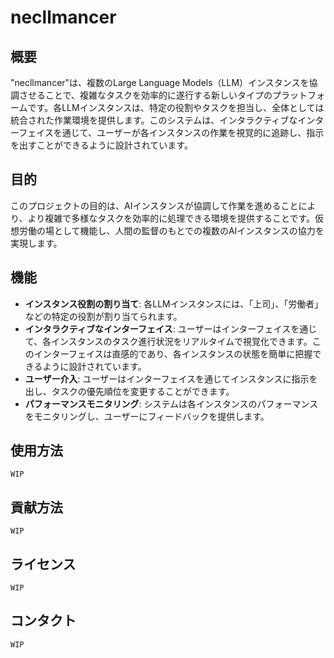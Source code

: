 # necllmancer

## 概要

"necllmancer"は、複数のLarge Language Models（LLM）インスタンスを協調させることで、複雑なタスクを効率的に遂行する新しいタイプのプラットフォームです。各LLMインスタンスは、特定の役割やタスクを担当し、全体としては統合された作業環境を提供します。このシステムは、インタラクティブなインターフェイスを通じて、ユーザーが各インスタンスの作業を視覚的に追跡し、指示を出すことができるように設計されています。

## 目的

このプロジェクトの目的は、AIインスタンスが協調して作業を進めることにより、より複雑で多様なタスクを効率的に処理できる環境を提供することです。仮想労働の場として機能し、人間の監督のもとでの複数のAIインスタンスの協力を実現します。

## 機能

- **インスタンス役割の割り当て**: 各LLMインスタンスには、「上司」、「労働者」などの特定の役割が割り当てられます。
- **インタラクティブなインターフェイス**: ユーザーはインターフェイスを通じて、各インスタンスのタスク進行状況をリアルタイムで視覚化できます。このインターフェイスは直感的であり、各インスタンスの状態を簡単に把握できるように設計されています。
- **ユーザー介入**: ユーザーはインターフェイスを通じてインスタンスに指示を出し、タスクの優先順位を変更することができます。
- **パフォーマンスモニタリング**: システムは各インスタンスのパフォーマンスをモニタリングし、ユーザーにフィードバックを提供します。

## 使用方法

`WIP`

## 貢献方法

`WIP`

## ライセンス

`WIP`

## コンタクト

`WIP`
